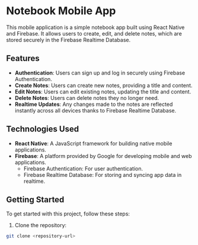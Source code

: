 # Notebook Mobile App

This mobile application is a simple notebook app built using React Native and Firebase. It allows users to create, edit, and delete notes, which are stored securely in the Firebase Realtime Database.

## Features

- **Authentication**: Users can sign up and log in securely using Firebase Authentication.
- **Create Notes**: Users can create new notes, providing a title and content.
- **Edit Notes**: Users can edit existing notes, updating the title and content.
- **Delete Notes**: Users can delete notes they no longer need.
- **Realtime Updates**: Any changes made to the notes are reflected instantly across all devices thanks to Firebase Realtime Database.

## Technologies Used

- **React Native**: A JavaScript framework for building native mobile applications.
- **Firebase**: A platform provided by Google for developing mobile and web applications.
  - Firebase Authentication: For user authentication.
  - Firebase Realtime Database: For storing and syncing app data in realtime.

## Getting Started

To get started with this project, follow these steps:

1. Clone the repository:

```bash
git clone <repository-url>
